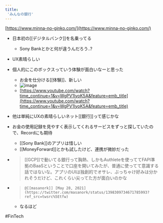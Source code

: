 ```yaml
---
title:
 'みんなの銀行'
---
```


[https://www.minna-no-ginko.com/](https://www.minna-no-ginko.com/)
- 日本初の[[デジタルバンク]]を名乗ってる
    - Sony Bankとかと何が違うんだろう..?

- UX素晴らしい

- 個人的にこのボックスっていう体験が面白いなーと思った
    - お金を仕分ける[[体験]]、新しい
    - ![image](https://gyazo.com/5d1a6ea1792294cc84327e29850dd97a/thumb/1000)
    - [https://www.youtube.com/watch?time_continue=1&v=WgPV1IyoK5A&feature=emb_title](https://www.youtube.com/watch?time_continue=1&v=WgPV1IyoK5A&feature=emb_title)
- 他は単純にUXの素晴らしいネット[[銀行]]って感じかな

- お金の使用記録を見やすく表示してくれるサービスをずっと探していたので、Recordにも期待
    - [[Sony Bank]]のアプリは惜しい
    - [[MoneyForward]]とかも試したけど、連携が微妙だった

- >  [[GCP]]で動いてる銀行って胸熱、しかもAuthleteを使っててFAPI準拠のBaaSということで口座を開いてみたが、普通に使ってて意識する話ではないな。アプリのUIは独創的でオサレ、ぶっちゃけ好みは分かれそうだけど、これくらい尖ってた方が面白いのかな
- >  	@[[masanork]] [May 28, 2021](https://twitter.com/masanork/status/1398309734671785993?ref_src=twsrc%5Etfw)
    - なるほど

#FinTech
